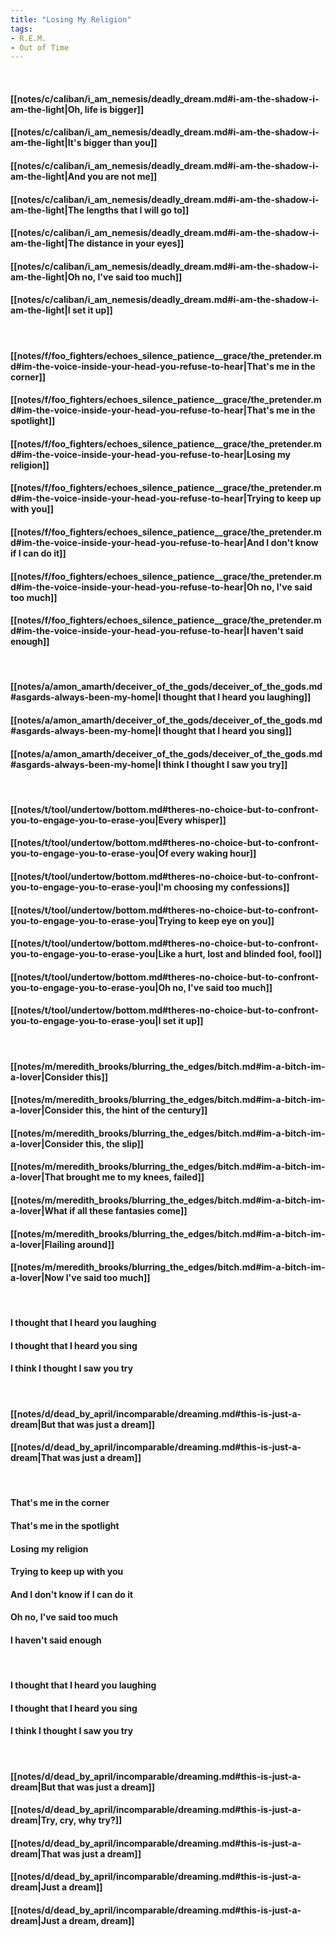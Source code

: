```yaml
---
title: "Losing My Religion"
tags:
- R.E.M.
- Out of Time
---
```

&nbsp;
#### [[notes/c/caliban/i_am_nemesis/deadly_dream.md#i-am-the-shadow-i-am-the-light|Oh, life is bigger]]
#### [[notes/c/caliban/i_am_nemesis/deadly_dream.md#i-am-the-shadow-i-am-the-light|It's bigger than you]]
#### [[notes/c/caliban/i_am_nemesis/deadly_dream.md#i-am-the-shadow-i-am-the-light|And you are not me]]
#### [[notes/c/caliban/i_am_nemesis/deadly_dream.md#i-am-the-shadow-i-am-the-light|The lengths that I will go to]]
#### [[notes/c/caliban/i_am_nemesis/deadly_dream.md#i-am-the-shadow-i-am-the-light|The distance in your eyes]]
#### [[notes/c/caliban/i_am_nemesis/deadly_dream.md#i-am-the-shadow-i-am-the-light|Oh no, I've said too much]]
#### [[notes/c/caliban/i_am_nemesis/deadly_dream.md#i-am-the-shadow-i-am-the-light|I set it up]]
&nbsp;
#### [[notes/f/foo_fighters/echoes_silence_patience__grace/the_pretender.md#im-the-voice-inside-your-head-you-refuse-to-hear|That's me in the corner]]
#### [[notes/f/foo_fighters/echoes_silence_patience__grace/the_pretender.md#im-the-voice-inside-your-head-you-refuse-to-hear|That's me in the spotlight]]
#### [[notes/f/foo_fighters/echoes_silence_patience__grace/the_pretender.md#im-the-voice-inside-your-head-you-refuse-to-hear|Losing my religion]]
#### [[notes/f/foo_fighters/echoes_silence_patience__grace/the_pretender.md#im-the-voice-inside-your-head-you-refuse-to-hear|Trying to keep up with you]]
#### [[notes/f/foo_fighters/echoes_silence_patience__grace/the_pretender.md#im-the-voice-inside-your-head-you-refuse-to-hear|And I don't know if I can do it]]
#### [[notes/f/foo_fighters/echoes_silence_patience__grace/the_pretender.md#im-the-voice-inside-your-head-you-refuse-to-hear|Oh no, I've said too much]]
#### [[notes/f/foo_fighters/echoes_silence_patience__grace/the_pretender.md#im-the-voice-inside-your-head-you-refuse-to-hear|I haven't said enough]]
&nbsp;
#### [[notes/a/amon_amarth/deceiver_of_the_gods/deceiver_of_the_gods.md#asgards-always-been-my-home|I thought that I heard you laughing]]
#### [[notes/a/amon_amarth/deceiver_of_the_gods/deceiver_of_the_gods.md#asgards-always-been-my-home|I thought that I heard you sing]]
#### [[notes/a/amon_amarth/deceiver_of_the_gods/deceiver_of_the_gods.md#asgards-always-been-my-home|I think I thought I saw you try]]
&nbsp;
#### [[notes/t/tool/undertow/bottom.md#theres-no-choice-but-to-confront-you-to-engage-you-to-erase-you|Every whisper]]
#### [[notes/t/tool/undertow/bottom.md#theres-no-choice-but-to-confront-you-to-engage-you-to-erase-you|Of every waking hour]]
#### [[notes/t/tool/undertow/bottom.md#theres-no-choice-but-to-confront-you-to-engage-you-to-erase-you|I'm choosing my confessions]]
#### [[notes/t/tool/undertow/bottom.md#theres-no-choice-but-to-confront-you-to-engage-you-to-erase-you|Trying to keep eye on you]]
#### [[notes/t/tool/undertow/bottom.md#theres-no-choice-but-to-confront-you-to-engage-you-to-erase-you|Like a hurt, lost and blinded fool, fool]]
#### [[notes/t/tool/undertow/bottom.md#theres-no-choice-but-to-confront-you-to-engage-you-to-erase-you|Oh no, I've said too much]]
#### [[notes/t/tool/undertow/bottom.md#theres-no-choice-but-to-confront-you-to-engage-you-to-erase-you|I set it up]]
&nbsp;
#### [[notes/m/meredith_brooks/blurring_the_edges/bitch.md#im-a-bitch-im-a-lover|Consider this]]
#### [[notes/m/meredith_brooks/blurring_the_edges/bitch.md#im-a-bitch-im-a-lover|Consider this, the hint of the century]]
#### [[notes/m/meredith_brooks/blurring_the_edges/bitch.md#im-a-bitch-im-a-lover|Consider this, the slip]]
#### [[notes/m/meredith_brooks/blurring_the_edges/bitch.md#im-a-bitch-im-a-lover|That brought me to my knees, failed]]
#### [[notes/m/meredith_brooks/blurring_the_edges/bitch.md#im-a-bitch-im-a-lover|What if all these fantasies come]]
#### [[notes/m/meredith_brooks/blurring_the_edges/bitch.md#im-a-bitch-im-a-lover|Flailing around]]
#### [[notes/m/meredith_brooks/blurring_the_edges/bitch.md#im-a-bitch-im-a-lover|Now I've said too much]]
&nbsp;
#### I thought that I heard you laughing
#### I thought that I heard you sing
#### I think I thought I saw you try
&nbsp;
#### [[notes/d/dead_by_april/incomparable/dreaming.md#this-is-just-a-dream|But that was just a dream]]
#### [[notes/d/dead_by_april/incomparable/dreaming.md#this-is-just-a-dream|That was just a dream]]
&nbsp;
#### That's me in the corner
#### That's me in the spotlight
#### Losing my religion
#### Trying to keep up with you
#### And I don't know if I can do it
#### Oh no, I've said too much
#### I haven't said enough
&nbsp;
#### I thought that I heard you laughing
#### I thought that I heard you sing
#### I think I thought I saw you try
&nbsp;
#### [[notes/d/dead_by_april/incomparable/dreaming.md#this-is-just-a-dream|But that was just a dream]]
#### [[notes/d/dead_by_april/incomparable/dreaming.md#this-is-just-a-dream|Try, cry, why try?]]
#### [[notes/d/dead_by_april/incomparable/dreaming.md#this-is-just-a-dream|That was just a dream]]
#### [[notes/d/dead_by_april/incomparable/dreaming.md#this-is-just-a-dream|Just a dream]]
#### [[notes/d/dead_by_april/incomparable/dreaming.md#this-is-just-a-dream|Just a dream, dream]]
